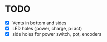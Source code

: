 TODO
====

- [X] Vents in bottom and sides
- [X] LED holes (power, charge, pi act)
- [X] side holes for power switch, pot, encoders